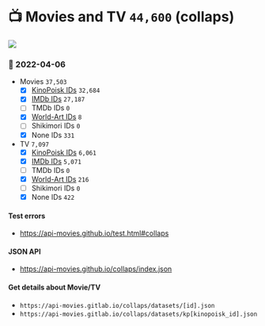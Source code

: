 # :tv: Movies and TV `44,600` (collaps)

<a href="https://API-Movies.github.io"><img src="https://API-Movies.github.io/banner.png?cache"></a>

### :date: 2022-04-06
- Movies `37,503`
  - [x] <a href="https://API-Movies.github.io/collaps/movie_kinopoisk_ids.json">KinoPoisk IDs</a> `32,684`
  - [x] <a href="https://API-Movies.github.io/collaps/movie_imdb_ids.json">IMDb IDs</a> `27,187`
  - [ ] TMDb IDs `0`
  - [x] <a href="https://API-Movies.github.io/collaps/movie_world_art_ids.json">World-Art IDs</a> `8`
  - [ ] Shikimori IDs `0`
  - [x] None IDs `331`
- TV `7,097`
  - [x] <a href="https://API-Movies.github.io/collaps/tv_kinopoisk_ids.json">KinoPoisk IDs</a> `6,061`
  - [x] <a href="https://API-Movies.github.io/collaps/tv_imdb_ids.json">IMDb IDs</a> `5,071`
  - [ ] TMDb IDs `0`
  - [x] <a href="https://API-Movies.github.io/collaps/tv_world_art_ids.json">World-Art IDs</a> `216`
  - [ ] Shikimori IDs `0`
  - [x] None IDs `422`
#### Test errors
- <a href='https://api-movies.github.io/test.html#collaps'>https://api-movies.github.io/test.html#collaps</a>
#### JSON API
- <a href='https://api-movies.github.io/collaps/index.json'>https://api-movies.github.io/collaps/index.json</a>
#### Get details about Movie/TV
- `https://api-movies.gitlab.io/collaps/datasets/[id].json`
- `https://api-movies.gitlab.io/collaps/datasets/kp[kinopoisk_id].json`
